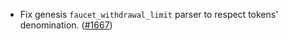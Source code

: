 - Fix genesis `faucet_withdrawal_limit` parser to respect tokens' denomination.
  ([\#1667](https://github.com/anoma/namada/pull/1667))